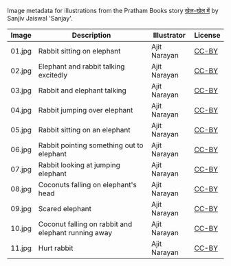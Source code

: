 Image metadata for illustrations from the Pratham Books story [खेल-खेल में](https://storyweaver.org.in/stories/335-khel-khel-mein) by Sanjiv Jaiswal 'Sanjay'.

Image | Description | Illustrator | License
----- | ----------- | ----------- | -------
01.jpg | Rabbit sitting on elephant | Ajit Narayan | [CC-BY](https://creativecommons.org/licenses/by/4.0/)
02.jpg | Elephant and rabbit talking excitedly | Ajit Narayan | [CC-BY](https://creativecommons.org/licenses/by/4.0/)
03.jpg | Rabbit and elephant talking | Ajit Narayan | [CC-BY](https://creativecommons.org/licenses/by/4.0/)
04.jpg | Rabbit jumping over elephant | Ajit Narayan | [CC-BY](https://creativecommons.org/licenses/by/4.0/)
05.jpg | Rabbit sitting on an elephant | Ajit Narayan | [CC-BY](https://creativecommons.org/licenses/by/4.0/)
06.jpg | Rabbit pointing something out to elephant | Ajit Narayan | [CC-BY](https://creativecommons.org/licenses/by/4.0/)
07.jpg | Rabbit looking at jumping elephant | Ajit Narayan | [CC-BY](https://creativecommons.org/licenses/by/4.0/)
08.jpg | Coconuts falling on elephant's head | Ajit Narayan | [CC-BY](https://creativecommons.org/licenses/by/4.0/)
09.jpg | Scared elephant  | Ajit Narayan | [CC-BY](https://creativecommons.org/licenses/by/4.0/)
10.jpg | Coconut falling on rabbit and elephant running away | Ajit Narayan | [CC-BY](https://creativecommons.org/licenses/by/4.0/)
11.jpg | Hurt rabbit  | Ajit Narayan | [CC-BY](https://creativecommons.org/licenses/by/4.0/)